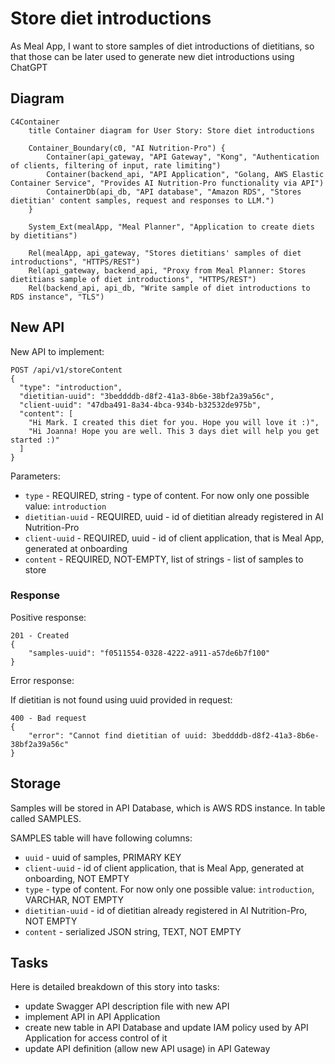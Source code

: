 # Store diet introductions

As Meal App, I want to store samples of diet introductions of dietitians, so that those can be later used to generate new diet introductions using ChatGPT

## Diagram

```mermaid
C4Container
    title Container diagram for User Story: Store diet introductions

    Container_Boundary(c0, "AI Nutrition-Pro") {
        Container(api_gateway, "API Gateway", "Kong", "Authentication of clients, filtering of input, rate limiting")
        Container(backend_api, "API Application", "Golang, AWS Elastic Container Service", "Provides AI Nutrition-Pro functionality via API")
        ContainerDb(api_db, "API database", "Amazon RDS", "Stores dietitian' content samples, request and responses to LLM.")
    }

    System_Ext(mealApp, "Meal Planner", "Application to create diets by dietitians")
   
    Rel(mealApp, api_gateway, "Stores dietitians' samples of diet introductions", "HTTPS/REST")
    Rel(api_gateway, backend_api, "Proxy from Meal Planner: Stores dietitians sample of diet introductions", "HTTPS/REST")
    Rel(backend_api, api_db, "Write sample of diet introductions to RDS instance", "TLS")
```

## New API

New API to implement:

```
POST /api/v1/storeContent
{
  "type": "introduction",
  "dietitian-uuid": "3beddddb-d8f2-41a3-8b6e-38bf2a39a56c",
  "client-uuid": "47dba491-8a34-4bca-934b-b32532de975b",
  "content": [
    "Hi Mark. I created this diet for you. Hope you will love it :)",
    "Hi Joanna! Hope you are well. This 3 days diet will help you get started :)"
  ]
}
```

Parameters:
- `type` - REQUIRED, string - type of content. For now only one possible value: `introduction`
- `dietitian-uuid` - REQUIRED, uuid - id of dietitian already registered in AI Nutrition-Pro
- `client-uuid` - REQUIRED, uuid - id of client application, that is Meal App, generated at onboarding
- `content` - REQUIRED, NOT-EMPTY, list of strings - list of samples to store

### Response

Positive response:
```
201 - Created
{
    "samples-uuid": "f0511554-0328-4222-a911-a57de6b7f100"
}
```

Error response:

If dietitian is not found using uuid provided in request:
```
400 - Bad request
{
    "error": "Cannot find dietitian of uuid: 3beddddb-d8f2-41a3-8b6e-38bf2a39a56c"
}
```

## Storage

Samples will be stored in API Database, which is AWS RDS instance. In table called SAMPLES.

SAMPLES table will have following columns:
- `uuid` - uuid of samples, PRIMARY KEY
- `client-uuid` - id of client application, that is Meal App, generated at onboarding, NOT EMPTY
- `type` - type of content. For now only one possible value: `introduction`, VARCHAR, NOT EMPTY
- `dietitian-uuid` - id of dietitian already registered in AI Nutrition-Pro, NOT EMPTY
- `content` - serialized JSON string, TEXT, NOT EMPTY

## Tasks

Here is detailed breakdown of this story into tasks:
- update Swagger API description file with new API
- implement API in API Application
- create new table in API Database and update IAM policy used by API Application for access control of it
- update API definition (allow new API usage) in API Gateway
